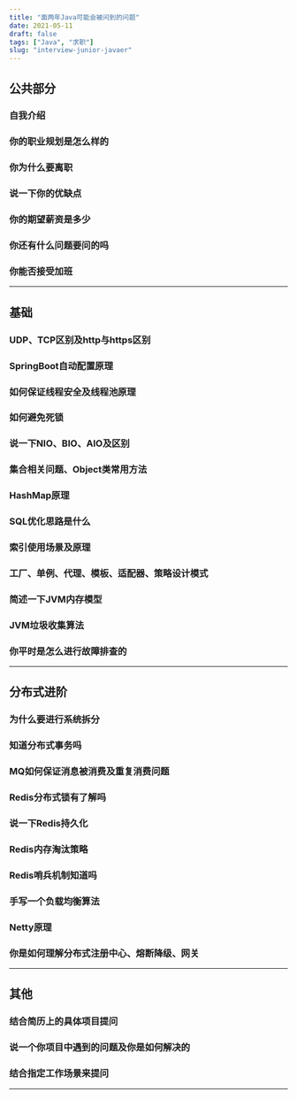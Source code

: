 ```yaml
---
title: "面两年Java可能会被问到的问题"
date: 2021-05-11
draft: false
tags: ["Java", "求职"]
slug: "interview-junior-javaer"
---
```


## 公共部分
### 自我介绍
### 你的职业规划是怎么样的
### 你为什么要离职
### 说一下你的优缺点
### 你的期望薪资是多少
### 你还有什么问题要问的吗
### 你能否接受加班
---


## 基础
### UDP、TCP区别及http与https区别
### SpringBoot自动配置原理
### 如何保证线程安全及线程池原理
### 如何避免死锁
### 说一下NIO、BIO、AIO及区别
### 集合相关问题、Object类常用方法
### HashMap原理
### SQL优化思路是什么
### 索引使用场景及原理
### 工厂、单例、代理、模板、适配器、策略设计模式
### 简述一下JVM内存模型
### JVM垃圾收集算法
### 你平时是怎么进行故障排查的
---


## 分布式进阶
### 为什么要进行系统拆分
### 知道分布式事务吗
### MQ如何保证消息被消费及重复消费问题
### Redis分布式锁有了解吗
### 说一下Redis持久化
### Redis内存淘汰策略
### Redis哨兵机制知道吗
### 手写一个负载均衡算法
### Netty原理
### 你是如何理解分布式注册中心、熔断降级、网关
---


## 其他
### 结合简历上的具体项目提问
### 说一个你项目中遇到的问题及你是如何解决的
### 结合指定工作场景来提问
---

